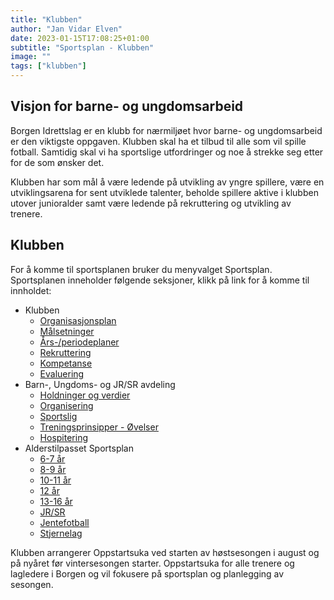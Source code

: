```yaml
---
title: "Klubben"
author: "Jan Vidar Elven"
date: 2023-01-15T17:08:25+01:00
subtitle: "Sportsplan - Klubben"
image: ""
tags: ["klubben"]
---
```


## Visjon for barne- og ungdomsarbeid

Borgen Idrettslag er en klubb for nærmiljøet hvor barne- og ungdomsarbeid er den viktigste oppgaven. Klubben skal ha et tilbud til alle som vil spille fotball. Samtidig skal vi ha sportslige utfordringer og noe å strekke seg etter for de som ønsker det.

Klubben har som mål å være ledende på utvikling av yngre spillere, være en utviklingsarena for sent utviklede talenter, beholde spillere aktive i klubben utover junioralder samt være ledende på rekruttering og utvikling av trenere.

## Klubben

For å komme til sportsplanen bruker du menyvalget Sportsplan. Sportsplanen inneholder følgende seksjoner, klikk på link for å komme til innholdet:

- Klubben
  - [Organisasjonsplan](/page/sportsplan/klubben/organisasjonsplan/)
  - [Målsetninger](/page/sportsplan/klubben/malsetninger/)
  - [Års-/periodeplaner](/page/sportsplan/klubben/periodeplaner/)
  - [Rekruttering](/page/sportsplan/klubben/rekruttering/)
  - [Kompetanse](/page/sportsplan/klubben/kompetanse/)
  - [Evaluering](/page/sportsplan/klubben/evaluering/)
- Barn-, Ungdoms- og JR/SR avdeling
  - [Holdninger og verdier](/page/sportsplan/klubben/holdningerogverdier/)
  - [Organisering](/page/sportsplan/klubben/organisering/)
  - [Sportslig](/page/sportsplan/klubben/sportslig/)
  - [Treningsprinsipper - Øvelser](/page/sportsplan/klubben/treningsprinsipper/)
  - [Hospitering](/page/sportsplan/klubben/hospitering/)
- Alderstilpasset Sportsplan
  - [6-7 år](/page/sportsplan/6-7/)
  - [8-9 år](/page/sportsplan/8-9/)
  - [10-11 år](/page/sportsplan/10-11/)
  - [12 år](/page/sportsplan/12/)
  - [13-16 år](/page/sportsplan/13-16/)
  - [JR/SR](/page/sportsplan/JR-SR/)
  - [Jentefotball](/page/sportsplan/jente/)
  - [Stjernelag](/page/sportsplan/stjerne/)
  
Klubben arrangerer Oppstartsuka ved starten av høstsesongen i august og på nyåret før vintersesongen starter. Oppstartsuka for alle trenere og lagledere i Borgen og vil fokusere på sportsplan og planlegging av sesongen.
